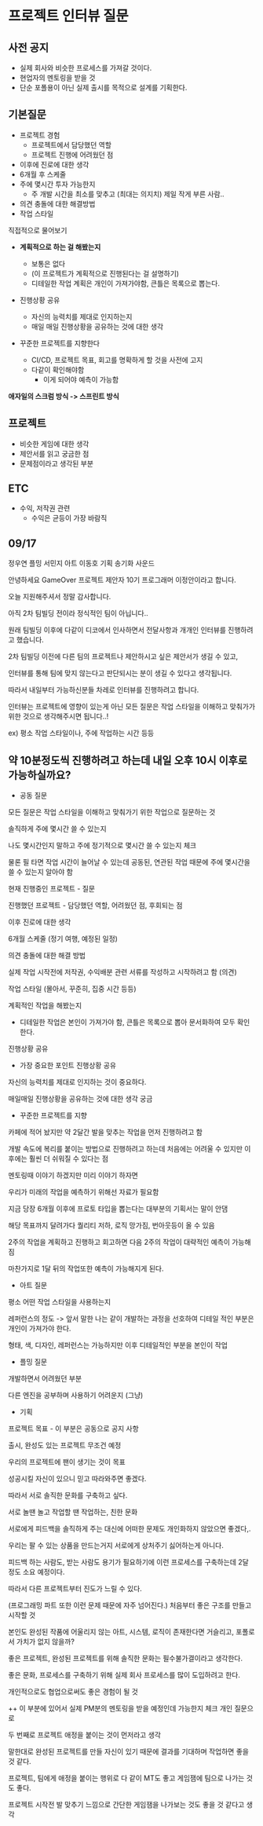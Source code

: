 # 프로젝트 인터뷰 질문

## 사전 공지

- 실제 회사와 비슷한 프로세스를 가져갈 것이다.
- 현업자의 멘토링을 받을 것
- 단순 포폴용이 아닌 실제 출시를 목적으로 설계를 기획한다.

## 기본질문

- 프로젝트 경험
  - 프로젝트에서 담당했던 역할
  - 프로젝트 진행에 어려웠던 점
- 이후에 진로에 대한 생각
- 6개월 후 스케줄
- 주에 몇시간 투자 가능한지
  - 주 개발 시간을 최소를 맞추고 (최대는 의지치) 제일 작게 부른 사람..
- 의견 충돌에 대한 해결방법
- 작업 스타일

직접적으로 물어보기

- **계획적으로 하는 걸 해봤는지**
  - 보통은 없다
  - (이 프로젝트가 계획적으로 진행된다는 걸 설명하기)
  - 디테일한 작업 계획은 개인이 가져가야함, 큰틀은 목록으로 뽑는다.

- 진행상황 공유
  - 자신의 능력치를 제대로 인지하는지
  - 매일 매일 진행상황을 공유하는 것에 대한 생각

- 꾸준한 프로젝트를 지향한다
  - CI/CD, 프로젝트 목표, 회고를 명확하게 할 것을 사전에 고지
  - 다같이 확인해야함
    - 이게 되어야 예측이 가능함

**애자일의 스크럼 방식 -> 스프린트 방식**

## 프로젝트

- 비슷한 게임에 대한 생각
- 제안서를 읽고 궁금한 점
- 문제점이라고 생각된 부분

## ETC

- 수익, 저작권 관련
  - 수익은 균등이 가장 바람직

## 09/17

정우연 플밍
서민지 아트
이동호 기획
송기화 사운드

안녕하세요 GameOver 프로젝트 제안자 10기 프로그래머 이정안이라고 합니다.

오늘 지원해주셔서 정말 감사합니다.

아직 2차 팀빌딩 전이라 정식적인 팀이 아닙니다..

원래 팀빌딩 이후에 다같이 디코에서 인사하면서 전달사항과 개개인 인터뷰를 진행하려고 했습니다.

2차 팀빌딩 이전에 다른 팀의 프로젝트나 제안하시고 싶은 제안서가 생길 수 있고,

인터뷰를 통해 팀에 맞지 않는다고 판단되시는 분이 생길 수 있다고 생각됩니다. 

따라서 내일부터 가능하신분들 차레로 인터뷰를 진행하려고 합니다.

인터뷰는 프로젝트에 영향이 있는게 아닌 모든 질문은 작업 스타일을 이해하고 맞춰가가 위한 것으로 생각해주시면 됩니다..!

ex) 평소 작업 스타일이나, 주에 작업하는 시간 등등

약 10분정도씩 진행하려고 하는데 내일 오후 10시 이후로 가능하실까요?
--

- 공동 질문

모든 질문은 작업 스타일을 이해하고 맞춰가기 위한 작업으로 질문하는 것

솔직하게 주에 몇시간 쓸 수 있는지

나도 몇시간인지 말하고 주에 정기적으로 몇시간 쓸 수 있는지 체크

물론 필 타면 작업 시간이 늘어날 수 있는데 공동된, 연관된 작업 때문에 주에 몇시간을 쓸 수 있는지 알아야 함

현재 진행중인 프로젝트 - 질문

진행했던 프로젝트 - 담당했던 역할, 어려웠던 점, 후회되는 점

이후 진로에 대한 생각

6개월 스케줄 (정기 여행, 예정된 일정)

의견 충돌에 대한 해결 방법

실제 작업 시작전에 저작권, 수익배분 관련 서류를 작성하고 시작하려고 함 (의견)

작업 스타일 (몰아서, 꾸준히, 집중 시간 등등)

계획적인 작업을 해봤는지

- 디테일한 작업은 본인이 가져가야 함, 큰틀은 목록으로 뽑아 문서화하여 모두 확인한다.

진행상황 공유

- 가장 중요한 포인트 진행상황 공유

자신의 능력치를 제대로 인지하는 것이 중요하다.

매일매일 진행상황을 공유하는 것에 대한 생각 궁금

- 꾸준한 프로젝트를 지향

카페에 적어 놨지만 약 2달간 발을 맞추는 작업을 먼저 진행하려고 함

개발 속도에 복리를 붙이는 방법으로 진행하려고 하는데 처음에는 어려울 수 있지만 이후에는 훨씬 더 쉬워질 수 있다는 점

멘토링때 이야기 하겠지만 미리 이야기 하자면

우리가 미래의 작업을 예측하기 위해선 자료가 필요함

지금 당장 6개월 이후에 프로토 타입을 뽑는다는 대부분의 기획서는 말이 안댐

해당 목표까지 달려가다 퀄리티 저하, 로직 망가짐, 번아웃등이 올 수 있음

2주의 작업을 계획하고 진행하고 회고하면 다음 2주의 작업이 대략적인 예측이 가능해짐

마찬가지로 1달 뒤의 작업또한 예측이 가능해지게 된다.

- 아트 질문

평소 어떤 작업 스타일을 사용하는지

레퍼런스의 정도 -> 앞서 말한 나는 같이 개발하는 과정을 선호하여 디테일 적인 부분은 개인이 가져가야 한다.

형태, 색, 디자인, 레퍼런스는 가능하지만 이후 디테일적인 부분을 본인이 작업

- 플밍 질문

개발하면서 어려웠던 부분

다른 엔진을 공부하며 사용하기 어려운지 (그냥)

- 기획

프로젝트 목표 - 이 부분은 공동으로 공지 사항

출시, 완성도 있는 프로젝트 무조건 예정

우리의 프로젝트에 팬이 생기는 것이 목표

성공시킬 자신이 있으니 믿고 따라와주면 좋겠다.

따라서 서로 솔직한 문화를 구축하고 싶다.

서로 놀땐 놀고 작업할 땐 작업하는, 친한 문화

서로에게 피드백을 솔직하게 주는 대신에 어떠한 문제도 개인화하지 않았으면 좋겠다,.

우리는 팔 수 있는 상품을 만드는거지 서로에게 상처주기 싫어하는게 아니다.

피드백 하는 사람도, 받는 사람도 용기가 필요하기에 이런 프로세스를 구축하는데 2달 정도 소요 예정이다.

따라서 다른 프로젝트부터 진도가 느릴 수 있다.

(프로그래밍 파트 또한 이런 문제 때문에 자주 넘어진다.)
처음부터 좋은 구조를 만들고 시작할 것

본인도 완성된 작품에 어울리지 않는 아트, 시스템, 로직이 존재한다면 거슬리고, 포폴로서 가치가 없지 않을까?

좋은 프로젝트, 완성된 프로젝트를 위해 솔직한 문화는 필수불가결이라고 생각한다.

좋은 문화, 프로세스를 구축하기 위해 실제 회사 프로세스를 많이 도입하려고 한다.

개인적으로도 협업으로써도 좋은 경험이 될 것

++ 이 부분에 있어서 실제 PM분의 멘토링을 받을 예정인데 가능한지 체크 개인 질문으로

두 번째로 프로젝트 애정을 붙이는 것이 먼저라고 생각

말한대로 완성된 프로젝트를 만들 자신이 있기 때문에 결과를 기대하며 작업하면 좋을 것 같다.

프로젝트, 팀에게 애정을 붙이는 행위로 다 같이 MT도 좋고 게임잼에 팀으로 나가는 것도 좋다.

프로젝트 시작전 발 맞추기 느낌으로 간단한 게임잼을 나가보는 것도 좋을 것 같다고 생각